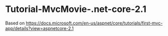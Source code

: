 # Tutorial-MvcMovie-.net-core-2.1
Based on https://docs.microsoft.com/en-us/aspnet/core/tutorials/first-mvc-app/details?view=aspnetcore-2.1
